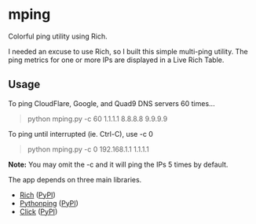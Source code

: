 # mping
Colorful ping utility using Rich.

I needed an excuse to use Rich, so I built this simple multi-ping utility.  The ping metrics for one or more IPs are displayed in a Live Rich Table.

## Usage
To ping CloudFlare, Google, and Quad9 DNS servers 60 times...
> python mping.py -c 60 1.1.1.1 8.8.8.8 9.9.9.9

To ping until interrupted (ie. Ctrl-C), use -c 0
> python mping.py -c 0 192.168.1.1 1.1.1.1

**Note:** You may omit the -c and it will ping the IPs 5 times by default.

The app depends on three main libraries.
- [Rich](https://rich.readthedocs.io/en/latest/) ([PyPI](https://pypi.org/project/rich/)) 
- [Pythonping](https://github.com/alessandromaggio/pythonping) ([PyPI](https://pypi.org/project/pythonping/))
- [Click](https://palletsprojects.com/p/click/) ([PyPI](https://pypi.org/project/click/))
